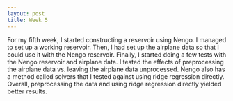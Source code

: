 ```yaml
---
layout: post
title: Week 5
---
```


For my fifth week, I started constructing a reservoir using Nengo. I managed to set up a working reservoir. Then, I had set up the airplane data so that I could use it with the Nengo reservoir. Finally, I started doing a few tests with the Nengo reservoir and airplane data. I tested the effects of preprocessing the airplane data vs. leaving the airplane data unprocessed. Nengo also has a method called solvers that I tested against using ridge regression directly. Overall, preprocessing the data and using ridge regression directly yielded better results. 
